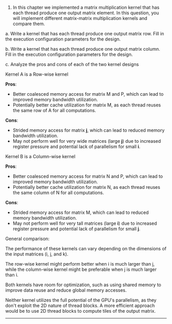 1. In this chapter we implemented a matrix multiplication kernel that has each thread produce one output matrix element. In this question, you will implement different matrix-matrix multiplication kernels and compare them.

a. Write a kernel that has each thread produce one output matrix row. Fill in the execution configuration parameters for the design.

b. Write a kernel that has each thread produce one output matrix column. Fill in the execution configuration parameters for the design.

c. Analyze the pros and cons of each of the two kernel designs

Kernel A is a Row-wise kernel

**Pros**:
* Better coalesced memory access for matrix M and P, which can lead to improved memory bandwidth utilization.
* Potentially better cache utilization for matrix M, as each thread reuses the same row of A for all computations.

**Cons**:
* Strided memory access for matrix **j**, which can lead to reduced memory bandwidth utilization.
* May not perform well for very wide matrices (large **j**) due to increased register pressure and potential lack of parallelism for small **i**.

Kernel B is a Column-wise kernel

**Pros**:
* Better coalesced memory access for matrix N and P, which can lead to improved memory bandwidth utilization.
* Potentially better cache utilization for matrix N, as each thread reuses the same column of N for all computations.

**Cons**:
* Strided memory access for matrix M, which can lead to reduced memory bandwidth utilization.
* May not perform well for very tall matrices (large **i**) due to increased register pressure and potential lack of parallelism for small **j**.

General comparison:

The performance of these kernels can vary depending on the dimensions of the input matrices (i, j, and k).

The row-wise kernel might perform better when i is much larger than j, while the column-wise kernel might be preferable when j is much larger than i.

Both kernels have room for optimization, such as using shared memory to improve data reuse and reduce global memory accesses.

Neither kernel utilizes the full potential of the GPU's parallelism, as they don't exploit the 2D nature of thread blocks. A more efficient approach would be to use 2D thread blocks to compute tiles of the output matrix.

<hr/>


